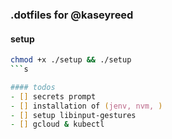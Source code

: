 ### .dotfiles for @kaseyreed

#### setup

```zsh
chmod +x ./setup && ./setup
```s

#### todos
- [] secrets prompt
- [] installation of (jenv, nvm, )
- [] setup libinput-gestures
- [] gcloud & kubectl
